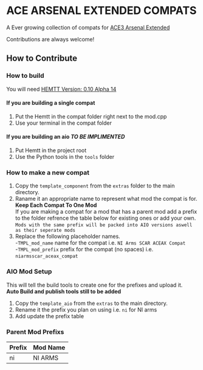 
# ACE ARSENAL EXTENDED COMPATS

A Ever growing collection of compats for [ACE3 Arsenal Extended](https://github.com/jetelain/AceArsenalExtended)

Contributions are always welcome!

## How to Contribute
### How to build
You will need [HEMTT Version: 0.10 Alpha 14](https://github.com/BrettMayson/HEMTT/releases/tag/v0.10.0-a14)
#### If you are building a single compat
1. Put the Hemtt in the compat folder right next to the mod.cpp
2. Use your terminal in the compat folder

#### If you are building an aio *TO BE IMPLIMENTED*
1. Put Hemtt in the project root
2. Use the Python tools in the `tools` folder

### How to make a new compat
1. Copy the `template_component` from the `extras` folder to the main directory.
2. Raname it an appropriate name to represent what mod the compat is for. **Keep Each Compat To One Mod**  
    If you are making a compat for a mod that has a parent mod add a prefix to the folder refrence the table below for existing ones or add your own.  
    `Mods with the same prefix will be packed into AIO versions aswell as their seperate mods`
3. Replace the following placeholder names.  
  -`TMPL_mod_name` name for the compat i.e. `NI Arms SCAR ACEAX Compat`  
  -`TMPL_mod_prefix` prefix for the compat (no spaces) i.e. `niarmsscar_aceax_compat`

### AIO Mod Setup
This will tell the build tools to create one for the prefixes and upload it.  
**Auto Build and publish tools still to be added**
1. Copy the `template_aio` from the `extras` to the main directory.
2. Rename it the prefix you plan on using i.e. `ni` for NI arms
3. Add update the prefix table

### Parent Mod Prefixs
|Prefix|Mod Name|
|------|--------|
|ni    |NI ARMS |
